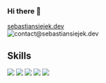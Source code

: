 ### Hi there 👋
[sebastiansiejek.dev](https://sebastiansiejek.dev)<br/>
![contact@sebastiansiejek.dev](https://img.shields.io/badge/contact@sebastiansiejek.dev-D14836?style=for-the-badge&logo=gmail&logoColor=white)

## Skills

![](https://img.shields.io/badge/JavaScript-F7DF1E?style=for-the-badge&logo=javascript&logoColor=black)
![](https://img.shields.io/badge/TypeScript-007ACC?style=for-the-badge&logo=typescript&logoColor=white)
![](https://img.shields.io/badge/React-20232A?style=for-the-badge&logo=react&logoColor=61DAFB)
![](https://img.shields.io/badge/PHP-777BB4?style=for-the-badge&logo=php&logoColor=white)
![](https://img.shields.io/badge/WordPress-21759B?style=for-the-badge&logoColor=21759b)
